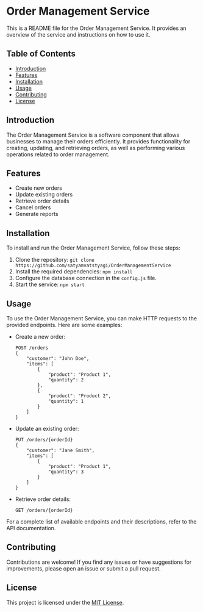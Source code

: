# Order Management Service

This is a README file for the Order Management Service. It provides an overview of the service and instructions on how to use it.

## Table of Contents

- [Introduction](#introduction)
- [Features](#features)
- [Installation](#installation)
- [Usage](#usage)
- [Contributing](#contributing)
- [License](#license)

## Introduction

The Order Management Service is a software component that allows businesses to manage their orders efficiently. It provides functionality for creating, updating, and retrieving orders, as well as performing various operations related to order management.

## Features

- Create new orders
- Update existing orders
- Retrieve order details
- Cancel orders
- Generate reports

## Installation

To install and run the Order Management Service, follow these steps:

1. Clone the repository: `git clone https://github.com/satyamvatstyagi/OrderManagementService`
2. Install the required dependencies: `npm install`
3. Configure the database connection in the `config.js` file.
4. Start the service: `npm start`

## Usage

To use the Order Management Service, you can make HTTP requests to the provided endpoints. Here are some examples:

- Create a new order:
    ```
    POST /orders
    {
        "customer": "John Doe",
        "items": [
            {
                "product": "Product 1",
                "quantity": 2
            },
            {
                "product": "Product 2",
                "quantity": 1
            }
        ]
    }
    ```

- Update an existing order:
    ```
    PUT /orders/{orderId}
    {
        "customer": "Jane Smith",
        "items": [
            {
                "product": "Product 1",
                "quantity": 3
            }
        ]
    }
    ```

- Retrieve order details:
    ```
    GET /orders/{orderId}
    ```

For a complete list of available endpoints and their descriptions, refer to the API documentation.

## Contributing

Contributions are welcome! If you find any issues or have suggestions for improvements, please open an issue or submit a pull request.

## License

This project is licensed under the [MIT License](LICENSE).
